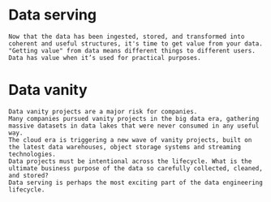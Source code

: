 #   Data serving

    Now that the data has been ingested, stored, and transformed into coherent and useful structures, it's time to get value from your data.
    "Getting value" from data means different things to different users.
    Data has value when it’s used for practical purposes.

#   Data vanity
    Data vanity projects are a major risk for companies.
    Many companies pursued vanity projects in the big data era, gathering massive datasets in data lakes that were never consumed in any useful way.
    The cloud era is triggering a new wave of vanity projects, built on the latest data warehouses, object storage systems and streaming technologies.
    Data projects must be intentional across the lifecycle. What is the ultimate business purpose of the data so carefully collected, cleaned, and stored?
    Data serving is perhaps the most exciting part of the data engineering lifecycle.
    
